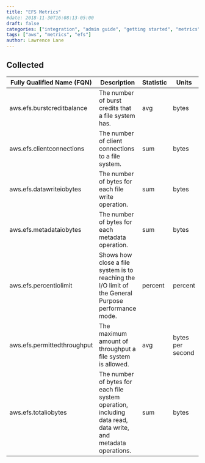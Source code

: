 ```yaml
---
title: "EFS Metrics"
#date: 2018-11-30T16:08:13-05:00
draft: false
categories: ["integration", "admin guide", "getting started", "metrics"]
tags: ["aws", "metrics", "efs"]
author: Lawrence Lane
---
```


## Collected

| Fully Qualified Name (FQN)  | Description                                                                                                   | Statistic | Units            | Min | Max | BASE | CORR | UTIL |
|-----------------------------|---------------------------------------------------------------------------------------------------------------|-----------|------------------|-----|-----|------|------|------|
| aws.efs.burstcreditbalance  | The number of burst credits that a file system has.                                                           | avg       | bytes            |     |     | no   | yes  | no   |
| aws.efs.clientconnections   | The number of client connections to a file system.                                                            | sum       | bytes            |     |     | no   | yes  | no   |
| aws.efs.datawriteiobytes    | The number of bytes for each file write operation.                                                            | sum       | bytes            |     |     | no   | yes  | no   |
| aws.efs.metadataiobytes     | The number of bytes for each metadata operation.                                                              | sum       | bytes            |     |     | no   | yes  | no   |
| aws.efs.percentiolimit      | Shows how close a file system is to reaching the I/O limit of the General Purpose performance mode.           | percent   | percent          |     |     | no   | no   | yes  |
| aws.efs.permittedthroughput | The maximum amount of throughput a file system is allowed.                                                    | avg       | bytes per second |     |     | no   | yes  | no   |
| aws.efs.totaliobytes        | The number of bytes for each file system operation, including data read, data write, and metadata operations. | sum       | bytes            |     |     | no   | yes  | no   |
